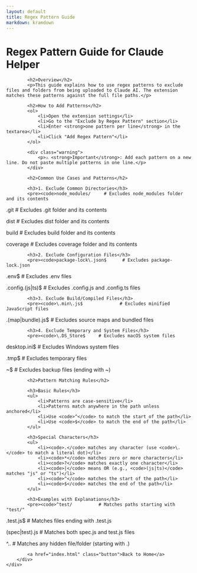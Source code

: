 ```yaml
---
layout: default
title: Regex Pattern Guide
markdown: kramdown
---
```


<div class="wrapper">
    <div class="container">
        <div class="main-content">
            <h1>Regex Pattern Guide for Claude Helper</h1>

            <h2>Overview</h2>
            <p>This guide explains how to use regex patterns to exclude files and folders from being uploaded to Claude AI. The extension matches these patterns against the full file paths.</p>

            <h2>How to Add Patterns</h2>
            <ol>
                <li>Open the extension settings</li>
                <li>Go to the "Exclude by Regex Pattern" section</li>
                <li>Enter <strong>one pattern per line</strong> in the textarea</li>
                <li>Click "Add Regex Pattern"</li>
            </ol>

            <div class="warning">
                <p>⚠️ <strong>Important</strong>: Add each pattern on a new line. Do not paste multiple patterns in one line.</p>
            </div>

            <h2>Common Use Cases and Patterns</h2>

            <h3>1. Exclude Common Directories</h3>
            <pre><code>node_modules/     # Excludes node_modules folder and its contents

\.git # Excludes .git folder and its contents

dist # Excludes dist folder and its contents

build # Excludes build folder and its contents

coverage # Excludes coverage folder and its contents</code></pre>

            <h3>2. Exclude Configuration Files</h3>
            <pre><code>package-lock\.json$      # Excludes package-lock.json

\.env$ # Excludes .env files

\.config\.(js|ts)$ # Excludes .config.js and .config.ts files</code></pre>

            <h3>3. Exclude Build/Compiled Files</h3>
            <pre><code>\.min\.js$              # Excludes minified JavaScript files

\.(map|bundle)\.js$ # Excludes source maps and bundled files</code></pre>

            <h3>4. Exclude Temporary and System Files</h3>
            <pre><code>\.DS_Store$     # Excludes macOS system files

desktop\.ini$ # Excludes Windows system files

\.tmp$ # Excludes temporary files

~$ # Excludes backup files (ending with ~)</code></pre>

            <h2>Pattern Matching Rules</h2>

            <h3>Basic Rules</h3>
            <ul>
                <li>Patterns are case-sensitive</li>
                <li>Patterns match anywhere in the path unless anchored</li>
                <li>Use <code>^</code> to match the start of the path</li>
                <li>Use <code>$</code> to match the end of the path</li>
            </ul>

            <h3>Special Characters</h3>
            <ul>
                <li><code>.</code> matches any character (use <code>\.</code> to match a literal dot)</li>
                <li><code>*</code> matches zero or more characters</li>
                <li><code>?</code> matches exactly one character</li>
                <li><code>|</code> means OR (e.g., <code>(js|ts)</code> matches "js" or "ts")</li>
                <li><code>^</code> matches the start of the path</li>
                <li><code>$</code> matches the end of the path</li>
            </ul>

            <h3>Examples with Explanations</h3>
            <pre><code>^test/          # Matches paths starting with "test/"

\.test\.js$ # Matches files ending with .test.js

(spec|test)\.js # Matches both spec.js and test.js files

^\.. # Matches any hidden file/folder (starting with .)</code></pre>

            <a href="index.html" class="button">Back to Home</a>
        </div>
    </div>

</div>
